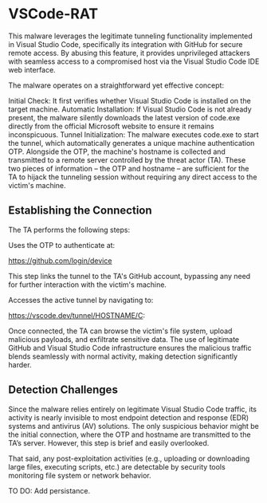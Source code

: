 # VSCode-RAT

This malware leverages the legitimate tunneling functionality implemented in Visual Studio Code, specifically its integration with GitHub for secure remote access. By abusing this feature, it provides unprivileged attackers with seamless access to a compromised host via the Visual Studio Code IDE web interface.

The malware operates on a straightforward yet effective concept:

Initial Check: It first verifies whether Visual Studio Code is installed on the target machine.
Automatic Installation: If Visual Studio Code is not already present, the malware silently downloads the latest version of code.exe directly from the official Microsoft website to ensure it remains inconspicuous.
Tunnel Initialization: The malware executes code.exe to start the tunnel, which automatically generates a unique machine authentication OTP. Alongside the OTP, the machine's hostname is collected and transmitted to a remote server controlled by the threat actor (TA).
These two pieces of information – the OTP and hostname – are sufficient for the TA to hijack the tunneling session without requiring any direct access to the victim's machine.

## Establishing the Connection

The TA performs the following steps:

Uses the OTP to authenticate at:

https://github.com/login/device

This step links the tunnel to the TA's GitHub account, bypassing any need for further interaction with the victim's machine.

Accesses the active tunnel by navigating to:

https://vscode.dev/tunnel/HOSTNAME/C:

Once connected, the TA can browse the victim's file system, upload malicious payloads, and exfiltrate sensitive data. The use of legitimate GitHub and Visual Studio Code infrastructure ensures the malicious traffic blends seamlessly with normal activity, making detection significantly harder.

## Detection Challenges

Since the malware relies entirely on legitimate Visual Studio Code traffic, its activity is nearly invisible to most endpoint detection and response (EDR) systems and antivirus (AV) solutions. The only suspicious behavior might be the initial connection, where the OTP and hostname are transmitted to the TA’s server. However, this step is brief and easily overlooked.

That said, any post-exploitation activities (e.g., uploading or downloading large files, executing scripts, etc.) are detectable by security tools monitoring file system or network behavior.

TO DO:
Add persistance.
